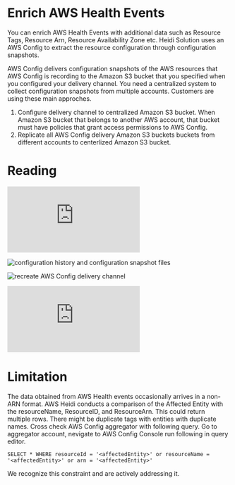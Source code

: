 # Enrich AWS Health Events

You can enrich AWS Health Events with additional data such as Resource Tags, Resource Arn, Resource Availability Zone etc. Heidi Solution uses an AWS Config to extract the resource configuration through configuration snapshots. 

AWS Config delivers configuration snapshots of the AWS resources that AWS Config is recording to the Amazon S3 bucket that you specified when you configured your delivery channel. You need a centralized system to collect configuration snapshots from multiple accounts. Customers are using these main approches.

1. Configure delivery channel to centralized Amazon S3 bucket. When Amazon S3 bucket that belongs to another AWS account, that bucket must have policies that grant access permissions to AWS Config. 
2. Replicate all AWS Config delivery Amazon S3 buckets buckets from different accounts to centerlized Amazon S3 bucket.

# Reading

![Granting AWS Config access to the Amazon S3 Bucket](https://docs.aws.amazon.com/config/latest/developerguide/s3-bucket-policy.html#granting-access-in-another-account)

![configuration history and configuration snapshot files](https://aws.amazon.com/blogs/mt/configuration-history-configuration-snapshot-files-aws-config/)

![recreate AWS Config delivery channel](https://repost.aws/knowledge-center/recreate-config-delivery-channel)

![Enable frequency of config snapshot](https://docs.aws.amazon.com/AWSCloudFormation/latest/UserGuide/aws-resource-config-deliverychannel.html)

# Limitation
The data obtained from AWS Health events occasionally arrives in a non-ARN format. AWS Heidi conducts a comparison of the Affected Entity with the resourceName, ResourceID, and ResourceArn. This could return multiple rows. There might be duplicate tags with entities with duplicate names. Cross check AWS Config aggregator with following query. Go to aggregator account, nevigate to  AWS Config Console run following in query editor. 

`SELECT * WHERE resourceId = '<affectedEntity>' or resourceName = '<affectedEntity>' or arn = '<affectedEntity>'`

We recognize this constraint and are actively addressing it.